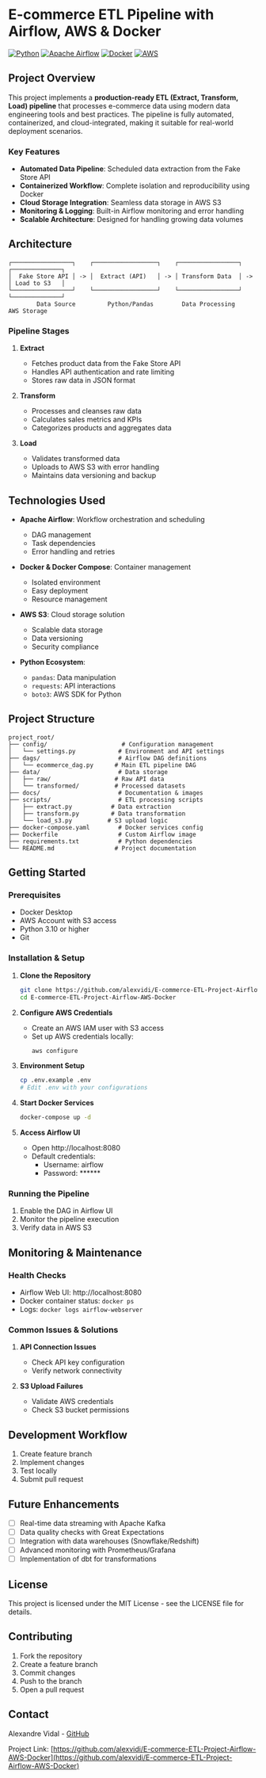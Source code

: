 # E-commerce ETL Pipeline with Airflow, AWS & Docker

[![Python](https://img.shields.io/badge/Python-3.10%2B-blue)](https://www.python.org/)
[![Apache Airflow](https://img.shields.io/badge/Apache%20Airflow-2.7.1-orange)](https://airflow.apache.org/)
[![Docker](https://img.shields.io/badge/Docker-Required-blue)](https://www.docker.com/)
[![AWS](https://img.shields.io/badge/AWS-S3-yellow)](https://aws.amazon.com/s3/)

## Project Overview

This project implements a **production-ready ETL (Extract, Transform, Load) pipeline** that processes e-commerce data using modern data engineering tools and best practices. The pipeline is fully automated, containerized, and cloud-integrated, making it suitable for real-world deployment scenarios.

### Key Features

- **Automated Data Pipeline**: Scheduled data extraction from the Fake Store API
- **Containerized Workflow**: Complete isolation and reproducibility using Docker
- **Cloud Storage Integration**: Seamless data storage in AWS S3
- **Monitoring & Logging**: Built-in Airflow monitoring and error handling
- **Scalable Architecture**: Designed for handling growing data volumes

## Architecture

```
┌─────────────────┐    ┌──────────────────┐    ┌─────────────────┐    ┌──────────────┐
│  Fake Store API │ -> │  Extract (API)   │ -> │ Transform Data  │ -> │ Load to S3   │
└─────────────────┘    └──────────────────┘    └─────────────────┘    └──────────────┘
        Data Source         Python/Pandas        Data Processing         AWS Storage
```

### Pipeline Stages

1. **Extract** 
   - Fetches product data from the Fake Store API
   - Handles API authentication and rate limiting
   - Stores raw data in JSON format

2. **Transform** 
   - Processes and cleanses raw data
   - Calculates sales metrics and KPIs
   - Categorizes products and aggregates data

3. **Load** 
   - Validates transformed data
   - Uploads to AWS S3 with error handling
   - Maintains data versioning and backup

## Technologies Used

- **Apache Airflow**: Workflow orchestration and scheduling
  - DAG management
  - Task dependencies
  - Error handling and retries

- **Docker & Docker Compose**: Container management
  - Isolated environment
  - Easy deployment
  - Resource management

- **AWS S3**: Cloud storage solution
  - Scalable data storage
  - Data versioning
  - Security compliance

- **Python Ecosystem**:
  - `pandas`: Data manipulation
  - `requests`: API interactions
  - `boto3`: AWS SDK for Python

## Project Structure

```
project_root/
├── config/                     # Configuration management
│   └── settings.py            # Environment and API settings
├── dags/                      # Airflow DAG definitions
│   └── ecommerce_dag.py      # Main ETL pipeline DAG
├── data/                      # Data storage
│   ├── raw/                  # Raw API data
│   └── transformed/          # Processed datasets
├── docs/                      # Documentation & images
├── scripts/                   # ETL processing scripts
│   ├── extract.py           # Data extraction
│   ├── transform.py         # Data transformation
│   └── load_s3.py          # S3 upload logic
├── docker-compose.yaml        # Docker services config
├── Dockerfile                 # Custom Airflow image
├── requirements.txt           # Python dependencies
└── README.md                 # Project documentation
```

## Getting Started

### Prerequisites

- Docker Desktop
- AWS Account with S3 access
- Python 3.10 or higher
- Git

### Installation & Setup

1. **Clone the Repository**
   ```bash
   git clone https://github.com/alexvidi/E-commerce-ETL-Project-Airflow-AWS-Docker.git
   cd E-commerce-ETL-Project-Airflow-AWS-Docker
   ```

2. **Configure AWS Credentials**
   - Create an AWS IAM user with S3 access
   - Set up AWS credentials locally:
     ```bash
     aws configure
     ```

3. **Environment Setup**
   ```bash
   cp .env.example .env
   # Edit .env with your configurations
   ```

4. **Start Docker Services**
   ```bash
   docker-compose up -d
   ```

5. **Access Airflow UI**
   - Open http://localhost:8080
   - Default credentials:
     - Username: airflow
     - Password: ******

### Running the Pipeline

1. Enable the DAG in Airflow UI
2. Monitor the pipeline execution
3. Verify data in AWS S3

##  Monitoring & Maintenance

### Health Checks
- Airflow Web UI: http://localhost:8080
- Docker container status: `docker ps`
- Logs: `docker logs airflow-webserver`

### Common Issues & Solutions

1. **API Connection Issues**
   - Check API key configuration
   - Verify network connectivity

2. **S3 Upload Failures**
   - Validate AWS credentials
   - Check S3 bucket permissions

##  Development Workflow

1. Create feature branch
2. Implement changes
3. Test locally
4. Submit pull request

##  Future Enhancements

- [ ] Real-time data streaming with Apache Kafka
- [ ] Data quality checks with Great Expectations
- [ ] Integration with data warehouses (Snowflake/Redshift)
- [ ] Advanced monitoring with Prometheus/Grafana
- [ ] Implementation of dbt for transformations

##  License

This project is licensed under the MIT License - see the LICENSE file for details.

##  Contributing

1. Fork the repository
2. Create a feature branch
3. Commit changes
4. Push to the branch
5. Open a pull request

##  Contact

Alexandre Vidal - [GitHub](https://github.com/alexvidi)

Project Link: [https://github.com/alexvidi/E-commerce-ETL-Project-Airflow-AWS-Docker](https://github.com/alexvidi/E-commerce-ETL-Project-Airflow-AWS-Docker)